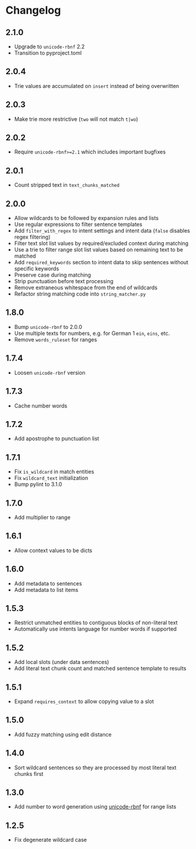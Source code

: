 # Changelog

## 2.1.0

- Upgrade to `unicode-rbnf` 2.2
- Transition to pyproject.toml

## 2.0.4

- Trie values are accumulated on `insert` instead of being overwritten

## 2.0.3

- Make trie more restrictive (`two` will not match `t|wo`)

## 2.0.2

- Require `unicode-rbnf>=2.1` which includes important bugfixes

## 2.0.1

- Count stripped text in `text_chunks_matched`

## 2.0.0

- Allow wildcards to be followed by expansion rules and lists
- Use regular expressions to filter sentence templates
- Add `filter_with_regex` to intent settings and intent data (`false` disables regex filtering)
- Filter text slot list values by required/excluded context during matching
- Use a trie to filter range slot list values based on remaining text to be matched
- Add `required_keywords` section to intent data to skip sentences without specific keywords
- Preserve case during matching 
- Strip punctuation before text processing
- Remove extraneous whitespace from the end of wildcards
- Refactor string matching code into `string_matcher.py`

## 1.8.0

- Bump `unicode-rbnf` to 2.0.0
- Use multiple texts for numbers, e.g. for German 1 `ein`, `eins`, etc.
- Remove `words_ruleset` for ranges

## 1.7.4

- Loosen `unicode-rbnf` version

## 1.7.3

- Cache number words

## 1.7.2

- Add apostrophe to punctuation list

## 1.7.1

- Fix `is_wildcard` in match entities
- Fix `wildcard_text` initialization
- Bump pylint to 3.1.0

## 1.7.0

- Add multiplier to range

## 1.6.1

- Allow context values to be dicts

## 1.6.0

- Add metadata to sentences
- Add metadata to list items

## 1.5.3

- Restrict unmatched entities to contiguous blocks of non-literal text
- Automatically use intents language for number words if supported

## 1.5.2

- Add local slots (under data sentences)
- Add literal text chunk count and matched sentence template to results

## 1.5.1

- Expand `requires_context` to allow copying value to a slot

## 1.5.0

- Add fuzzy matching using edit distance

## 1.4.0

- Sort wildcard sentences so they are processed by most literal text chunks first

## 1.3.0

- Add number to word generation using [unicode-rbnf](https://github.com/rhasspy/unicode-rbnf) for range lists

## 1.2.5

- Fix degenerate wildcard case
